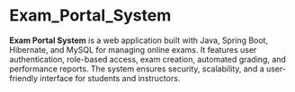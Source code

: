 # Exam_Portal_System
**Exam Portal System** is a web application built with Java, Spring Boot, Hibernate, and MySQL for managing online exams. It features user authentication, role-based access, exam creation, automated grading, and performance reports. The system ensures security, scalability, and a user-friendly interface for students and instructors.
